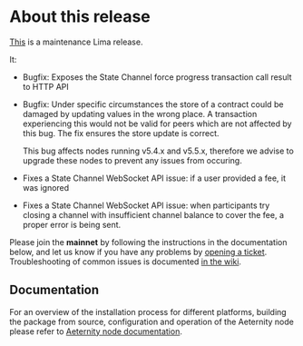 # About this release

[This](https://github.com/aeternity/aeternity/releases/tag/v5.5.4) is a maintenance Lima release.

It:

* Bugfix: Exposes the State Channel force progress transaction call result to HTTP API

* Bugfix: Under specific circumstances the store of a contract could be damaged
    by updating values in the wrong place. A transaction experiencing this would
    not be valid for peers which are not affected by this bug. The fix ensures the store
    update is correct.

    This bug affects nodes running v5.4.x and v5.5.x, therefore we advise to
    upgrade these nodes to prevent any issues from occuring.

* Fixes a State Channel WebSocket API issue: if a user provided a fee, it was
  ignored

* Fixes a State Channel WebSocket API issue: when participants try closing a
  channel with insufficient channel balance to cover the fee, a proper error
  is being sent.

Please join the **mainnet** by following the instructions in the documentation below,
and let us know if you have any problems by [opening a ticket](https://github.com/aeternity/aeternity/issues).
Troubleshooting of common issues is documented [in the wiki](https://github.com/aeternity/aeternity/wiki/Troubleshooting).

## Documentation

For an overview of the installation process for different platforms,
building the package from source, configuration and operation of the Aeternity
node please refer to [Aeternity node documentation](https://docs.aeternity.io/).

